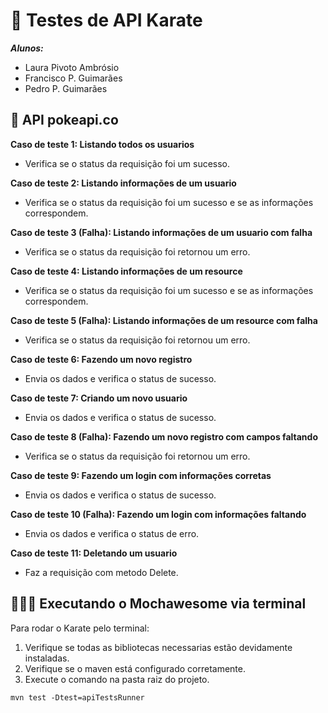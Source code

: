 # 💉 Testes de API Karate
***Alunos:***
- Laura Pivoto Ambrósio
- Francisco P. Guimarães
- Pedro P. Guimarães
## 🛜 API pokeapi.co
**Caso de teste 1: Listando todos os usuarios**
  - Verifica se o status da requisição foi um sucesso.

**Caso de teste 2: Listando informações de um usuario**
  - Verifica se o status da requisição foi um sucesso e se as informações correspondem.

**Caso de teste 3 (Falha): Listando informações de um usuario com falha**
  - Verifica se o status da requisição foi retornou um erro.

**Caso de teste 4: Listando informações de um resource**
  - Verifica se o status da requisição foi um sucesso e se as informações correspondem.

**Caso de teste 5 (Falha): Listando informações de um resource com falha**
  - Verifica se o status da requisição foi retornou um erro.

**Caso de teste 6: Fazendo um novo registro**
  - Envia os dados e verifica o status de sucesso.

**Caso de teste 7: Criando um novo usuario**
  - Envia os dados e verifica o status de sucesso.

**Caso de teste 8 (Falha): Fazendo um novo registro com campos faltando**
  - Verifica se o status da requisição foi retornou um erro.

**Caso de teste 9: Fazendo um login com informações corretas**
  - Envia os dados e verifica o status de sucesso.

**Caso de teste 10 (Falha): Fazendo um login com informações faltando**
  - Envia os dados e verifica o status de erro.

**Caso de teste 11: Deletando um usuario**
  - Faz a requisição com metodo Delete.
  
## 👨🏻‍💻 Executando o Mochawesome via terminal

Para rodar o Karate pelo terminal:

1. Verifique se todas as bibliotecas necessarias estão devidamente instaladas.
2. Verifique se o maven está configurado corretamente.
3. Execute o comando na pasta raiz do projeto.

```
mvn test -Dtest=apiTestsRunner
```
